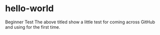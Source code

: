 # hello-world
Beginner Test
The above titled show a little test for coming across GitHub and using for the first time.
